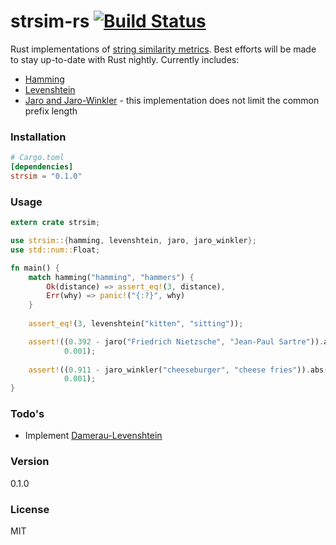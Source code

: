 # strsim-rs [![Build Status](https://travis-ci.org/dguo/strsim-rs.svg?branch=master)](https://travis-ci.org/dguo/strsim-rs)

Rust implementations of [string similarity metrics]. Best efforts will be made to stay up-to-date with Rust nightly. Currently includes:
  - [Hamming]
  - [Levenshtein]
  - [Jaro and Jaro-Winkler] - this implementation does not limit the common prefix length

### Installation

```toml
# Cargo.toml
[dependencies]
strsim = "0.1.0"
```

### Usage

```rust
extern crate strsim;

use strsim::{hamming, levenshtein, jaro, jaro_winkler};
use std::num::Float;

fn main() {
    match hamming("hamming", "hammers") {
        Ok(distance) => assert_eq!(3, distance),
        Err(why) => panic!("{:?}", why)
    }
    
    assert_eq!(3, levenshtein("kitten", "sitting"));

    assert!((0.392 - jaro("Friedrich Nietzsche", "Jean-Paul Sartre")).abs() < 
            0.001);
    
    assert!((0.911 - jaro_winkler("cheeseburger", "cheese fries")).abs() < 
            0.001);
}
```

### Todo's

 - Implement [Damerau-Levenshtein]
 
### Version

0.1.0

### License

MIT

[string similarity metrics]:http://en.wikipedia.org/wiki/String_metric
[Damerau-Levenshtein]:http://en.wikipedia.org/wiki/Damerau%E2%80%93Levenshtein_distance
[Jaro and Jaro-Winkler]:http://en.wikipedia.org/wiki/Jaro%E2%80%93Winkler_distance
[Levenshtein]:http://en.wikipedia.org/wiki/Levenshtein_distance
[Hamming]:http://en.wikipedia.org/wiki/Hamming_distance

